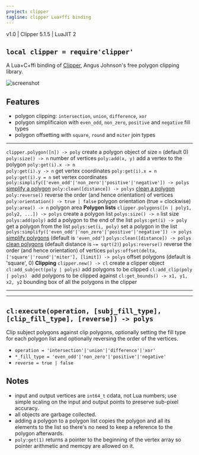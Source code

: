 ```yaml
---
project: clipper
tagline: clipper Lua+ffi binding
---
```


v1.0 | Clipper 5.1.5 | LuaJIT 2

## `local clipper = require'clipper'`

A Lua+C+ffi binding of [Clipper][clipper library], Angus Johnson's free polygon clipping library.

![screenshot]

## Features

  * polygon clipping: `intersection`, `union`, `difference`, `xor`
  * polygon simplificaion with `even_odd`, `non_zero`, `positive` and `negative` fill types
  * polygon offsetting with `square`, `round` and `miter` join types

---------------------------------------------------------------------------- --------------------------------------------------------
`clipper.polygon([n]) -> poly`                                               create a polygon object of size `n` (default 0)
`poly:size() -> n`                                                           number of vertices
`poly:add(x, y)`                                                             add a vertex to the polygon
`poly:get(i).x -> n` <br> `poly:get(i).y -> n`                               get vertex coordinates
`poly:get(i).x = n` <br> `poly:get(i).y = n`                                 set vertex coordinates
`poly:simplify(['even_odd'|'non_zero'|'positive'|'negative']) -> polys`      [simplify a polygon]
`poly:clean([distance]) -> polys`                                            [clean a polygon]
`poly:reverse()`                                                             reverse the order (and hence orientation) of vertices
`poly:orientation() -> true | false`                                         polygon orientation (true = clockwise)
`poly:area() -> n`                                                           polygon area
**Polygon lists**
`clipper.polygons([n | poly1, poly2, ...]) -> polys`                         create a polygon list
`polys:size() -> n`                                                          list size
`polys:add(poly)`                                                            add a polygon to the end of the list
`polys:get(i) -> poly`                                                       get a polygon from the list
`polys:set(i, poly)`                                                         set a polygon in the list
`polys:simplify(['even_odd'|'non_zero'|'positive'|'negative']) -> polys`     [simplify polygons] (default is `'even_odd'`)
`polys:clean([distance]) -> polys`                                           [clean polygons] (default distance is `~= sqrt(2)`)
`polys:reverse()`                                                            reverse the order (and hence orientation) of vertices
`polys:offset(delta, ['square'|'round'|'miter'], [limit]) -> polys`          offset polygons (default is 'square', 0)
**Clipping**
`clipper.new() -> cl`                                                        create a clipper object
`cl:add_subject(poly | polys)`                                               add polygons to be clipped
`cl:add_clip(poly | polys) `                                                 add polygons to be clipped against
`cl:get_bounds() -> x1, y1, x2, y2`                                          bounding box of all the polygons in the clipper
---------------------------------------------------------------------------- --------------------------------------------------------

------------------------------------------------------------------------------------------
`cl:execute(operation, [subj_fill_type], [clip_fill_type], [reverse]) -> polys`
------------------------------------------------------------------------------------------

Clip subject polygons against clip polygons, optionally setting the fill type
for each polygon list and optionally reversing the order of the vertices.

  * `operation = 'intersection'|'union'|'difference'|'xor'`
  * `*_fill_type = 'even_odd'|'non_zero'|'positive'|'negative'`
  * `reverse = true | false`

## Notes

  * input and output vertices are `int64_t` cdata, not Lua numbers; use simple scaling on the input and output points to preserve sub-pixel accuracy.
  * all objects are garbage collected.
  * adding a polygon to a polygon list copies the polygon and all its elements to the list so there's no need to keep a reference to the polygon afterwards.
  * `poly:get(1)` returns a pointer to the beginning of the vertex array so pointer arithmetic and memcpy are allowed on it.


[clipper library]:      http://www.angusj.com/delphi/clipper.php
[screenshot]:           screenshots/clipper_demo.png

[simplify a polygon]:   http://www.angusj.com/delphi/clipper/documentation/Docs/Units/ClipperLib/Routines/SimplifyPolygon.htm
[clean a polygon]:      http://www.angusj.com/delphi/clipper/documentation/Docs/Units/ClipperLib/Routines/CleanPolygon.htm
[simplify polygons]:    http://www.angusj.com/delphi/clipper/documentation/Docs/Units/ClipperLib/Routines/SimplifyPolygons.htm
[clean polygons]:       http://www.angusj.com/delphi/clipper/documentation/Docs/Units/ClipperLib/Routines/CleanPolygons.htm

